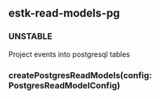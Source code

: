 ## estk-read-models-pg

### UNSTABLE

Project events into postgresql tables

### createPostgresReadModels(config: PostgresReadModelConfig)
